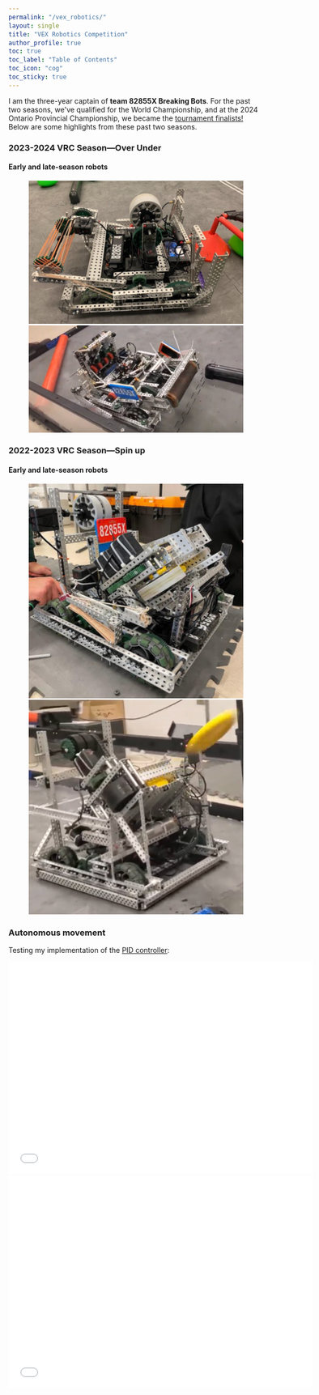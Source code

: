 ```yaml
---
permalink: "/vex_robotics/"
layout: single
title: "VEX Robotics Competition"
author_profile: true
toc: true
toc_label: "Table of Contents"
toc_icon: "cog"
toc_sticky: true
---
```

I am the three-year captain of **team 82855X Breaking Bots**. For the past two seasons, we've qualified for the World Championship, and at the 2024 Ontario Provincial Championship, we became the [tournament finalists!](https://www.robotevents.com/robot-competitions/vex-robotics-competition/RE-VRC-23-2543.html#awards) Below are some highlights from these past two seasons.

### 2023-2024 VRC Season—Over Under

#### Early and late-season robots
<figure class="half">
    <img src="../assets/images/robotics/season2024/v1.png">
    <img src="../assets/images/robotics/season2024/v2.png">
</figure>

### 2022-2023 VRC Season—Spin up

#### Early and late-season robots
<figure class="half">
    <img src="../assets/images/robotics/season2023/v1.png">
    <img src="../assets/images/robotics/season2023/v2.png">
</figure>

### Autonomous movement
Testing my implementation of the [PID controller](https://www.vexforum.com/uploads/short-url/buexv3XI4CflyuDzkxC9wNzTOg4.pdf):
<iframe width="600" height="420" src="../assets/videos/pid_test.mp4" title="PID Demo" frameborder=0> </iframe>
<iframe width="600" height="420" src="../assets/videos/pid_test_2.mp4" title="PID Demo 2" frameborder=0> </iframe>